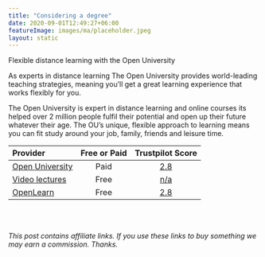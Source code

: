 ```yaml
---
title: "Considering a degree"
date: 2020-09-01T12:49:27+06:00
featureImage: images/ma/placeholder.jpeg
layout: static
---
```


Flexible distance learning with the Open University

As experts in distance learning The Open University provides world-leading teaching strategies, meaning you’ll get a great learning experience that works flexibly for you.

The Open University is expert in distance learning and online courses its helped over 2 million people fulfil their potential and open up their future whatever their age. The OU’s unique, flexible approach to learning means you can fit study around your job, family, friends and leisure time.

| Provider      | Free or Paid  |  Trustpilot Score  |
| :-----------          | :--------------:      |  :--------------:         |
| [Open University](https://www.open.ac.uk) | Paid | [2.8](https://uk.trustpilot.com/review/www.open.ac.uk) | 
| [Video lectures](http://videolectures.net/Top/) | Free | [n/a](n/a) | 
| [OpenLearn](https://www.open.edu/openlearn/) | Free | [2.8](https://www.trustpilot.com/review/www.open.ac.uk) | 
  

<br/><br/>

*This post contains affiliate links. If you use these links to buy something we may
earn a commission. Thanks.*






